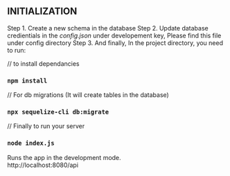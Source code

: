 
## INITIALIZATION
Step 1. Create a new schema in the database
Step 2. Update database credientials in the *config.json* under developement key, Please find this file under config directory
Step 3. And finally, In the project directory, you need to run:

// to install dependancies
### `npm install` 

// For db migrations (It will create tables in the database)
### `npx sequelize-cli db:migrate`

// Finally to run your server
### `node index.js` 

Runs the app in the development mode.<br>
http://localhost:8080/api